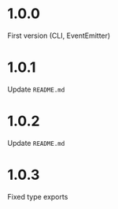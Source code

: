 # 1.0.0

First version (CLI, EventEmitter)

# 1.0.1

Update `README.md`

# 1.0.2

Update `README.md`

# 1.0.3

Fixed type exports
